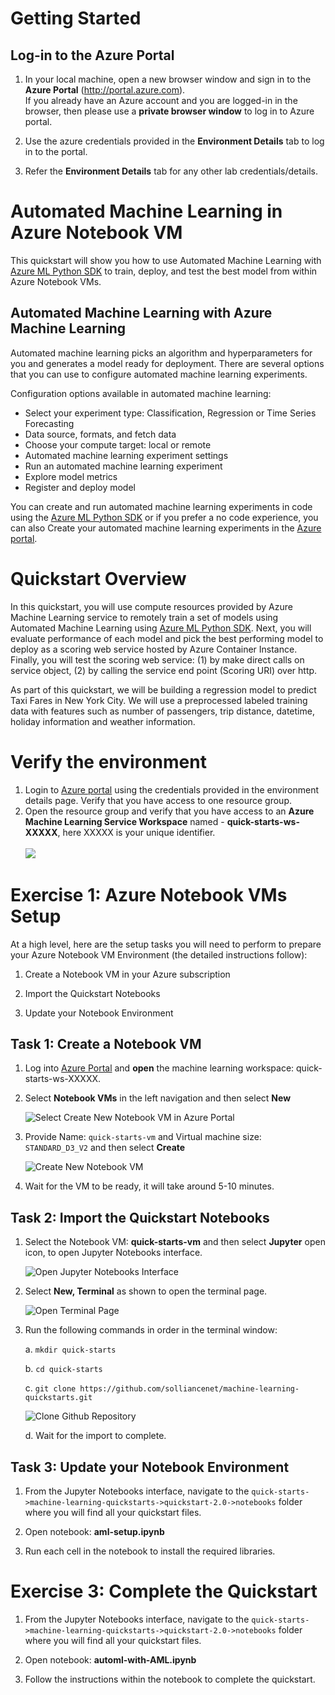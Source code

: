 # Getting Started
## Log-in to the Azure Portal

1. In your local machine, open a new browser window and sign in to the **Azure Portal** (<http://portal.azure.com>).</br>
If you already have an Azure account and you are logged-in in the browser, then please use a **private browser window** to log in to Azure portal.  

2. Use the azure credentials provided in the **Environment Details** tab to log in to the portal.

3. Refer the **Environment Details** tab for any other lab credentials/details.

# Automated Machine Learning in Azure Notebook VM

This quickstart will show you how to use Automated Machine Learning with [Azure ML Python SDK](https://docs.microsoft.com/en-us/azure/machine-learning/service/how-to-configure-auto-train) to train, deploy, and test the best model from within Azure Notebook VMs.

## Automated Machine Learning with Azure Machine Learning
Automated machine learning picks an algorithm and hyperparameters for you and generates a model ready for deployment. There are several options that you can use to configure automated machine learning experiments.

Configuration options available in automated machine learning:

- Select your experiment type: Classification, Regression or Time Series Forecasting
- Data source, formats, and fetch data
- Choose your compute target: local or remote
- Automated machine learning experiment settings
- Run an automated machine learning experiment
- Explore model metrics
- Register and deploy model

You can create and run automated machine learning experiments in code using the [Azure ML Python SDK](https://docs.microsoft.com/en-us/azure/machine-learning/service/how-to-configure-auto-train) or if you prefer a no code experience, you can also Create your automated machine learning experiments in the [Azure portal](https://docs.microsoft.com/en-us/azure/machine-learning/service/how-to-create-portal-experiments).

# Quickstart Overview

In this quickstart, you will use compute resources provided by Azure Machine Learning service to remotely train a set of models using Automated Machine Learning using [Azure ML Python SDK](https://docs.microsoft.com/en-us/azure/machine-learning/service/how-to-configure-auto-train). Next, you will evaluate performance of each model and pick the best performing model to deploy as a scoring web service hosted by Azure Container Instance. Finally, you will test the scoring web service: (1) by make direct calls on service object, (2) by calling the service end point (Scoring URI) over http.

As part of this quickstart, we will be building a regression model to predict Taxi Fares in New York City. We will use a preprocessed labeled training data with features such as number of passengers, trip distance, datetime, holiday information and weather information.

# Verify the environment
1. Login to [Azure portal](https://portal.azure.com) using the credentials provided in the environment details page. Verify that you have access to one resource group.
2. Open the resource group and verify that you have access to an **Azure Machine Learning Service Workspace** named - **quick-starts-ws-XXXXX**,  here XXXXX is your unique identifier.</br></br>
<kbd>![](images/ml.jpg)</kbd></br>

# Exercise 1: Azure Notebook VMs Setup 

At a high level, here are the setup tasks you will need to perform to prepare your Azure Notebook VM Environment (the detailed instructions follow):

1. Create a Notebook VM in your Azure subscription

2. Import the Quickstart Notebooks

3. Update your Notebook Environment 

## Task 1: Create a Notebook VM

1. Log into [Azure Portal](https://portal.azure.com/) and **open** the machine learning workspace: quick-starts-ws-XXXXX.

2. Select **Notebook VMs** in the left navigation and then select **New**

   ![Select Create New Notebook VM in Azure Portal](images/01.png)

3. Provide Name: `quick-starts-vm` and Virtual machine size: `STANDARD_D3_V2` and then select **Create**

   ![Create New Notebook VM](images/02.png)
  
4. Wait for the VM to be ready, it will take around 5-10 minutes.


## Task 2: Import the Quickstart Notebooks

1. Select the Notebook VM: **quick-starts-vm** and then select **Jupyter** open icon, to open Jupyter Notebooks interface.

   ![Open Jupyter Notebooks Interface](images/03.png)

2. Select **New, Terminal** as shown to open the terminal page.

   ![Open Terminal Page](images/04.png)
  
3. Run the following commands in order in the terminal window:

   a. `mkdir quick-starts`
   
   b. `cd quick-starts`
   
   c. `git clone https://github.com/solliancenet/machine-learning-quickstarts.git`
   
      ![Clone Github Repository](images/05.png)
   
   d. Wait for the import to complete.


## Task 3: Update your Notebook Environment 

1. From the Jupyter Notebooks interface, navigate to the `quick-starts->machine-learning-quickstarts->quickstart-2.0->notebooks` folder where you will find all your quickstart files.

2. Open notebook: **aml-setup.ipynb**

3. Run each cell in the notebook to install the required libraries.

# Exercise 3: Complete the Quickstart

1. From the Jupyter Notebooks interface, navigate to the `quick-starts->machine-learning-quickstarts->quickstart-2.0->notebooks` folder where you will find all your quickstart files.

2. Open notebook: **automl-with-AML.ipynb**

3. Follow the instructions within the notebook to complete the quickstart.
